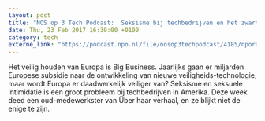 ```yaml
---
layout: post
title: "NOS op 3 Tech Podcast:  Seksisme bij techbedrijven en het zwarte gat van de veiligheidsindustrie"
date: Thu, 23 Feb 2017 16:30:00 +0100
category: tech
externe_link: "https://podcast.npo.nl/file/nosop3techpodcast/4185/nporadio1_nosop3techpodcast_20170223_nos-op-3-tech-podcast-seksisme-bij-techbedrijven-en-het-zwarte-gat-van-de-veiligheidsindustrie.mp3"
---
```


Het veilig houden van Europa is Big Business. Jaarlijks gaan er miljarden Europese subsidie naar de ontwikkeling van nieuwe veiligheids-technologie, maar wordt Europa er daadwerkelijk veiliger van?
Seksisme en seksuele intimidatie is een groot probleem bij techbedrijven in Amerika. Deze week deed een oud-medewerkster van Über haar verhaal, en ze blijkt niet de enige te zijn.<img src="http://feeds.feedburner.com/~r/nosop3-tech-podcast/~4/JDWwbWyZ2XE" height="1" width="1" alt=""/>
